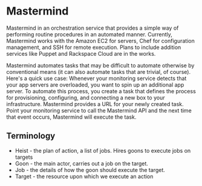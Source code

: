 # Mastermind

Mastermind in an orchestration service that provides a simple way of performing routine procedures in an automated manner. Currently, Mastermind works with the Amazon EC2 for servers, Chef for configuration management, and SSH for remote execution. Plans to include addition services like Puppet and Rackspace Cloud are in the works.

Mastermind automates tasks that may be difficult to automate otherwise by conventional means (it can also automate tasks that are trivial, of course). Here's a quick use case: Whenever your monitoring service detects that your app servers are overloaded, you want to spin up an additional app server. To automate this process, you create a task that defines the process for provisioning, configuring, and connecting a new box to your infrastructure. Mastermind provides a URL for your newly created task. Point your monitoring service to call the Mastermind API and the next time that event occurs, Mastermind will execute the task.

## Terminology

* Heist - the plan of action, a list of jobs. Hires goons to execute jobs on targets
* Goon - the main actor, carries out a job on the target. 
* Job - the details of how the goon should execute the target.
* Target - the resource upon which we execute an action

